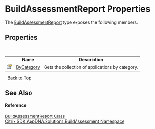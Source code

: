 # BuildAssessmentReport Properties
 

The <a href="41b27730-487c-6d8b-fd68-645dab6325d8">BuildAssessmentReport</a> type exposes the following members.


## Properties
&nbsp;<table><tr><th></th><th>Name</th><th>Description</th></tr><tr><td>![Public property](media/pubproperty.gif "Public property")</td><td><a href="b0e334de-cc71-f38f-057d-d55bce927d1b">ByCategory</a></td><td>
Gets the collection of applications by category.</td></tr></table>&nbsp;
<a href="#buildassessmentreport-properties">Back to Top</a>

## See Also


#### Reference
<a href="41b27730-487c-6d8b-fd68-645dab6325d8">BuildAssessmentReport Class</a><br /><a href="853bdb50-ea5c-dc0d-0be0-7254b6c38034">Citrix.SDK.AppDNA.Solutions.BuildAssessment Namespace</a><br />